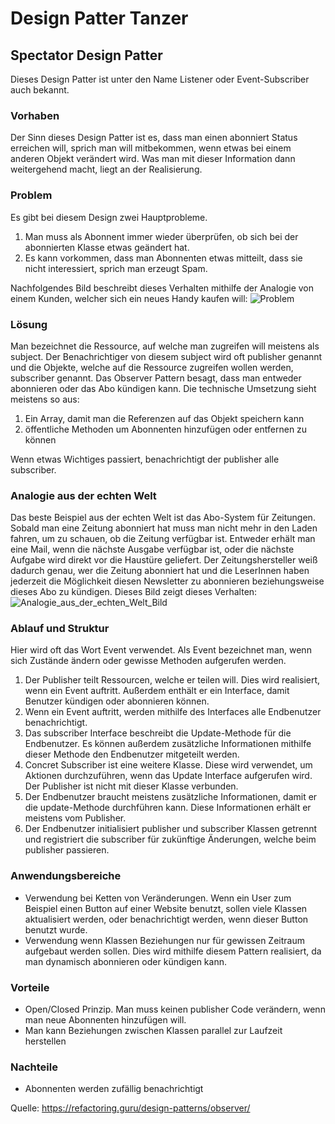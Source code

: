 [Bild_Problem]:https://refactoring.guru/images/patterns/content/observer/observer-comic-1-en-2x.png
[Bild_echte_Welt]:https://refactoring.guru/images/patterns/content/observer/observer-comic-2-en-2x.png
# Design Patter Tanzer
## Spectator Design Patter
Dieses Design Patter ist unter den Name Listener oder Event-Subscriber auch bekannt.
### Vorhaben
Der Sinn dieses Design Patter ist es, dass man einen abonniert Status erreichen will, sprich man will mitbekommen, 
wenn etwas bei einem anderen Objekt verändert wird. Was man mit dieser Information dann weitergehend macht, liegt an der 
Realisierung.
### Problem
Es gibt bei diesem Design zwei Hauptprobleme.
1. Man muss als Abonnent immer wieder überprüfen, ob sich bei der abonnierten Klasse etwas geändert hat.
2. Es kann vorkommen, dass man Abonnenten etwas mitteilt, dass sie nicht interessiert, sprich man erzeugt Spam.

Nachfolgendes Bild beschreibt dieses Verhalten mithilfe der Analogie von einem Kunden, welcher sich ein neues Handy
kaufen will:
![Problem][Bild_Problem]

### Lösung
Man bezeichnet die Ressource, auf welche man zugreifen will meistens als subject. Der Benachrichtiger von diesem subject 
wird oft publisher genannt und die Objekte, welche auf die Ressource zugreifen wollen werden, subscriber genannt.
Das Observer Pattern besagt, dass man entweder abonnieren oder das Abo kündigen kann. 
Die technische Umsetzung sieht meistens so aus:
1. Ein Array, damit man die Referenzen auf das Objekt speichern kann
2. öffentliche Methoden um Abonnenten hinzufügen oder entfernen zu können

Wenn etwas Wichtiges passiert, benachrichtigt der publisher alle subscriber. 

### Analogie aus der echten Welt
Das beste Beispiel aus der echten Welt ist das Abo-System für Zeitungen. Sobald man eine Zeitung abonniert hat muss 
man nicht mehr in den Laden fahren, um zu schauen, ob die Zeitung verfügbar ist. Entweder erhält man eine Mail, wenn die
nächste Ausgabe verfügbar ist, oder die nächste Aufgabe wird direkt vor die Haustüre geliefert. Der Zeitungshersteller 
weiß dadurch genau, wer die Zeitung abonniert hat und die LeserInnen haben jederzeit die Möglichkeit diesen Newsletter
zu abonnieren beziehungsweise dieses Abo zu kündigen. Dieses Bild zeigt dieses Verhalten:
![Analogie_aus_der_echten_Welt_Bild][Bild_echte_Welt]

### Ablauf und Struktur

Hier wird oft das Wort Event verwendet. Als Event bezeichnet man, wenn sich Zustände ändern oder gewisse Methoden
aufgerufen werden.

1. Der Publisher teilt Ressourcen, welche er teilen will. Dies wird realisiert, wenn ein Event auftritt. 
Außerdem enthält er ein Interface, damit Benutzer kündigen oder abonnieren können.
2. Wenn ein Event auftritt, werden mithilfe des Interfaces alle Endbenutzer benachrichtigt.
3. Das subscriber Interface beschreibt die Update-Methode für die Endbenutzer. Es können außerdem zusätzliche 
Informationen mithilfe dieser Methode den Endbenutzer mitgeteilt werden.
4. Concret Subscriber ist eine weitere Klasse. Diese wird verwendet, um Aktionen durchzuführen, wenn das Update 
Interface aufgerufen wird. Der Publisher ist nicht mit dieser Klasse verbunden.
5. Der Endbenutzer braucht meistens zusätzliche Informationen, damit er die update-Methode durchführen kann. Diese
Informationen erhält er meistens vom Publisher. 
6. Der Endbenutzer initialisiert publisher und subscriber Klassen getrennt und registriert die subscriber für zukünftige
Änderungen, welche beim publisher passieren.

### Anwendungsbereiche

- Verwendung bei Ketten von Veränderungen. Wenn ein User zum Beispiel einen Button auf einer Website benutzt, sollen
viele Klassen aktualisiert werden, oder benachrichtigt werden, wenn dieser Button benutzt wurde.
- Verwendung wenn Klassen Beziehungen nur für gewissen Zeitraum aufgebaut werden sollen. Dies wird mithilfe diesem 
Pattern realisiert, da man dynamisch abonnieren oder kündigen kann.

### Vorteile

- Open/Closed Prinzip. Man muss keinen publisher Code verändern, wenn man neue Abonnenten hinzufügen will.
- Man kann Beziehungen zwischen Klassen parallel zur Laufzeit herstellen 

### Nachteile

- Abonnenten werden zufällig benachrichtigt

Quelle: <https://refactoring.guru/design-patterns/observer/>
